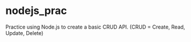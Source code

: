 # nodejs_prac
 Practice using Node.js to create a basic CRUD API. (CRUD = Create, Read, Update, Delete)
